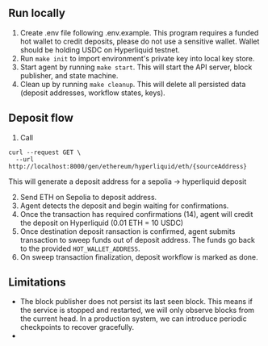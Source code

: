 ## Run locally
1. Create .env file following .env.example. This program requires a funded hot wallet to credit deposits, please do not use a sensitive wallet. Wallet should be holding USDC on Hyperliquid testnet.
2. Run `make init` to import environment's private key into local key store.
3. Start agent by running `make start`. This will start the API server, block publisher, and state machine.
5. Clean up by running `make cleanup`. This will delete all persisted data (deposit addresses, workflow states, keys).

## Deposit flow
1. Call
```
curl --request GET \
  --url http://localhost:8000/gen/ethereum/hyperliquid/eth/{sourceAddress}
```
This will generate a deposit address for a sepolia -> hyperliquid deposit

2. Send ETH on Sepolia to deposit address.
3. Agent detects the deposit and begin waiting for confirmations.
3. Once the transaction has required confirmations (14), agent will credit the deposit on Hyperliquid (0.01 ETH = 10 USDC)
4. Once destination deposit ransaction is confirmed, agent submits transaction to sweep funds out of deposit address. The funds go back to the provided `HOT_WALLET_ADDRESS`.
5. On sweep transaction finalization, deposit workflow is marked as done.

## Limitations
- The block publisher does not persist its last seen block. This means if the service is stopped and restarted, we will only observe blocks from the current head. In a production system, we can introduce periodic checkpoints to recover gracefully.
- 

